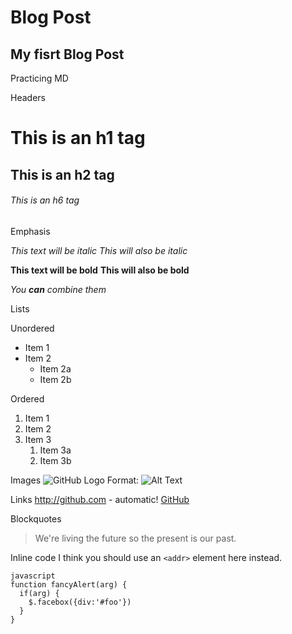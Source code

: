 # Blog Post
## My fisrt Blog Post

Practicing MD

Headers

# This is an h1 tag
## This is an h2 tag
###### This is an h6 tag

Emphasis

*This text will be italic*
_This will also be italic_

**This text will be bold**
__This will also be bold__

_You **can** combine them_

Lists

Unordered
* Item 1
* Item 2
  * Item 2a
  * Item 2b
  
  
Ordered
1. Item 1
1. Item 2
1. Item 3
   1. Item 3a
   1. Item 3b

Images
![GitHub Logo](/images/logo.png)
Format: ![Alt Text](url)

Links
http://github.com - automatic!
[GitHub](http://github.com)


Blockquotes
> We're living the future so
> the present is our past.

Inline code
I think you should use an
`<addr>` element here instead.


```
javascript
function fancyAlert(arg) {
  if(arg) {
    $.facebox({div:'#foo'})
  }
}
```

